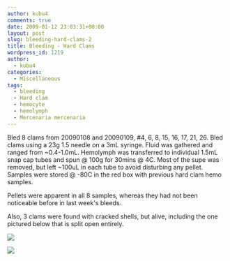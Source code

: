 ```yaml
---
author: kubu4
comments: true
date: 2009-01-12 23:03:31+00:00
layout: post
slug: bleeding-hard-clams-2
title: Bleeding - Hard Clams
wordpress_id: 1219
author:
  - kubu4
categories:
  - Miscellaneous
tags:
  - bleeding
  - Hard clam
  - hemocyte
  - hemolymph
  - Mercenaria mercenaria
---
```


Bled 8 clams from 20090108 and 20090109, #4, 6, 8, 15, 16, 17, 21, 26. Bled clams using a 23g 1.5 needle on a 3mL syringe. Fluid was gathered and ranged from ~0.4-1.0mL. Hemolymph was transferred to individual 1.5mL snap cap tubes and spun @ 100g for 30mins @ 4C. Most of the supe was removed, but left ~100uL in each tube to avoid disturbing any pellet. Samples were stored @ -80C in the red box with previous hard clam hemo samples.

Pellets were apparent in all 8 samples, whereas they had not been noticeable before in last week's bleeds.

Also, 3 clams were found with cracked shells, but alive, including the one pictured below that is split open entirely.

![](http://eagle.fish.washington.edu/Arabidopsis/20090112%20M.mercenaria%20cracked-01.JPG)

![](http://eagle.fish.washington.edu/Arabidopsis/20090112%20M.mercenaria%20cracked-02.JPG)
